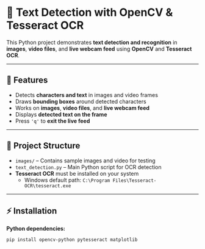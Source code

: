 # 📝 Text Detection with OpenCV & Tesseract OCR

This Python project demonstrates **text detection and recognition** in **images**, **video files**, and **live webcam feed** using **OpenCV** and **Tesseract OCR**.

---

## 🔹 Features

- Detects **characters and text** in images and video frames  
- Draws **bounding boxes** around detected characters  
- Works on **images**, **video files**, and **live webcam feed**  
- Displays **detected text on the frame**  
- Press `'q'` to **exit the live feed**  

---

## 📂 Project Structure

- `images/` – Contains sample images and video for testing  
- `text_detection.py` – Main Python script for OCR detection  
- **Tesseract OCR** must be installed on your system  
  - Windows default path: `C:\Program Files\Tesseract-OCR\tesseract.exe`  

---

## ⚡ Installation

**Python dependencies:**
```bash
pip install opencv-python pytesseract matplotlib
